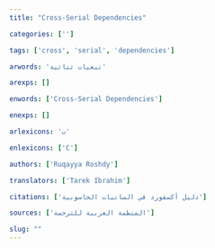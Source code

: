 ```yaml
---
title: "Cross-Serial Dependencies"

categories: ['']

tags: ['cross', 'serial', 'dependencies']

arwords: 'تبعيات ثنائية'

arexps: []

enwords: ['Cross-Serial Dependencies']

enexps: []

arlexicons: 'ت'

enlexicons: ['C']

authors: ['Ruqayya Roshdy']

translators: ['Tarek Ibrahim']

citations: ['دليل أكسفورد في السانيات الحاسوبية']

sources: ['المنظمة العربية للترجمة']

slug: ""
---
```

